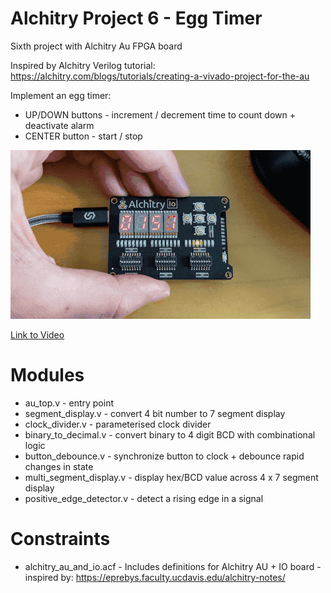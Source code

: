 # Alchitry Project 6 - Egg Timer

Sixth project with Alchitry Au FPGA board

Inspired by Alchitry Verilog tutorial: https://alchitry.com/blogs/tutorials/creating-a-vivado-project-for-the-au

Implement an egg timer:
 - UP/DOWN buttons - increment / decrement time to count down + deactivate alarm
 - CENTER button - start / stop

![Egg Timer demo](https://github.com/JimKnowler/alchitry-verilog-exercises/raw/main/06-egg-timer/docs/eggtimer.gif)

[Link to Video](https://github.com/JimKnowler/alchitry-verilog-exercises/raw/main/06-egg-timer/docs/eggtimer.mov)

# Modules

- au_top.v - entry point
- segment_display.v - convert 4 bit number to 7 segment display
- clock_divider.v - parameterised clock divider
- binary_to_decimal.v - convert binary to 4 digit BCD with combinational logic
- button_debounce.v - synchronize button to clock + debounce rapid changes in state
- multi_segment_display.v - display hex/BCD value across 4 x 7 segment display
- positive_edge_detector.v - detect a rising edge in a signal

# Constraints

- alchitry_au_and_io.acf - Includes definitions for Alchitry AU + IO board - inspired by: https://eprebys.faculty.ucdavis.edu/alchitry-notes/



